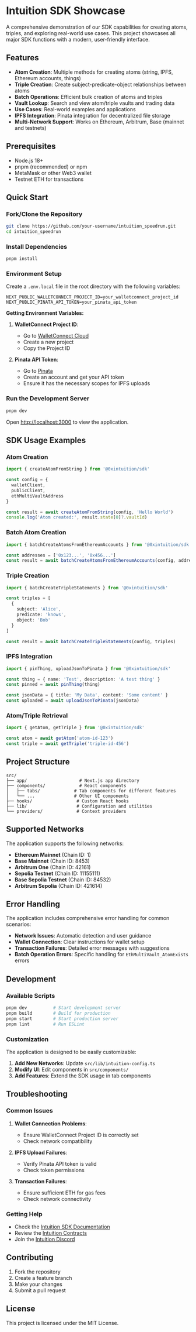 # Intuition SDK Showcase

A comprehensive demonstration of our SDK capabilities for creating atoms, triples, and exploring real-world use cases. This project showcases all major SDK functions with a modern, user-friendly interface.

## Features

- **Atom Creation**: Multiple methods for creating atoms (string, IPFS, Ethereum accounts, things)
- **Triple Creation**: Create subject-predicate-object relationships between atoms
- **Batch Operations**: Efficient bulk creation of atoms and triples
- **Vault Lookup**: Search and view atom/triple vaults and trading data
- **Use Cases**: Real-world examples and applications
- **IPFS Integration**: Pinata integration for decentralized file storage
- **Multi-Network Support**: Works on Ethereum, Arbitrum, Base (mainnet and testnets)

## Prerequisites

- Node.js 18+ 
- pnpm (recommended) or npm
- MetaMask or other Web3 wallet
- Testnet ETH for transactions

## Quick Start

### Fork/Clone the Repository

```bash
git clone https://github.com/your-username/intuition_speedrun.git
cd intuition_speedrun
```

### Install Dependencies

```bash
pnpm install
```

### Environment Setup

Create a `.env.local` file in the root directory with the following variables:

```env
NEXT_PUBLIC_WALLETCONNECT_PROJECT_ID=your_walletconnect_project_id
NEXT_PUBLIC_PINATA_API_TOKEN=your_pinata_api_token
```

**Getting Environment Variables:**

1. **WalletConnect Project ID**: 
   - Go to [WalletConnect Cloud](https://cloud.walletconnect.com/)
   - Create a new project
   - Copy the Project ID

2. **Pinata API Token**:
   - Go to [Pinata](https://pinata.cloud/)
   - Create an account and get your API token
   - Ensure it has the necessary scopes for IPFS uploads

### Run the Development Server

```bash
pnpm dev
```

Open [http://localhost:3000](http://localhost:3000) to view the application.

## SDK Usage Examples

### Atom Creation

```typescript
import { createAtomFromString } from '@0xintuition/sdk'

const config = {
  walletClient,
  publicClient,
  ethMultiVaultAddress
}

const result = await createAtomFromString(config, 'Hello World')
console.log('Atom created:', result.state[0]?.vaultId)
```

### Batch Atom Creation

```typescript
import { batchCreateAtomsFromEthereumAccounts } from '@0xintuition/sdk'

const addresses = ['0x123...', '0x456...']
const result = await batchCreateAtomsFromEthereumAccounts(config, addresses)
```

### Triple Creation

```typescript
import { batchCreateTripleStatements } from '@0xintuition/sdk'

const triples = [
  {
    subject: 'Alice',
    predicate: 'knows',
    object: 'Bob'
  }
]

const result = await batchCreateTripleStatements(config, triples)
```

### IPFS Integration

```typescript
import { pinThing, uploadJsonToPinata } from '@0xintuition/sdk'

const thing = { name: 'Test', description: 'A test thing' }
const pinned = await pinThing(thing)

const jsonData = { title: 'My Data', content: 'Some content' }
const uploaded = await uploadJsonToPinata(jsonData)
```

### Atom/Triple Retrieval

```typescript
import { getAtom, getTriple } from '@0xintuition/sdk'

const atom = await getAtom('atom-id-123')
const triple = await getTriple('triple-id-456')
```

## Project Structure

```
src/
├── app/                    # Next.js app directory
├── components/             # React components
│   ├── tabs/             # Tab components for different features
│   └── ...               # Other UI components
├── hooks/                 # Custom React hooks
├── lib/                   # Configuration and utilities
└── providers/             # Context providers
```

## Supported Networks

The application supports the following networks:

- **Ethereum Mainnet** (Chain ID: 1)
- **Base Mainnet** (Chain ID: 8453)
- **Arbitrum One** (Chain ID: 42161)
- **Sepolia Testnet** (Chain ID: 11155111)
- **Base Sepolia Testnet** (Chain ID: 84532)
- **Arbitrum Sepolia** (Chain ID: 421614)

## Error Handling

The application includes comprehensive error handling for common scenarios:

- **Network Issues**: Automatic detection and user guidance
- **Wallet Connection**: Clear instructions for wallet setup
- **Transaction Failures**: Detailed error messages with suggestions
- **Batch Operation Errors**: Specific handling for `EthMultiVault_AtomExists` errors

## Development

### Available Scripts

```bash
pnpm dev          # Start development server
pnpm build        # Build for production
pnpm start        # Start production server
pnpm lint         # Run ESLint
```

### Customization

The application is designed to be easily customizable:

1. **Add New Networks**: Update `src/lib/intuition-config.ts`
2. **Modify UI**: Edit components in `src/components/`
3. **Add Features**: Extend the SDK usage in tab components

## Troubleshooting

### Common Issues

1. **Wallet Connection Problems**:
   - Ensure WalletConnect Project ID is correctly set
   - Check network compatibility

2. **IPFS Upload Failures**:
   - Verify Pinata API token is valid
   - Check token permissions

3. **Transaction Failures**:
   - Ensure sufficient ETH for gas fees
   - Check network connectivity

### Getting Help

- Check the [Intuition SDK Documentation](https://tech.docs.intuition.systems/)
- Review the [Intuition Contracts](https://github.com/0xIntuition/intuition-beta-contracts)
- Join the [Intuition Discord](https://discord.gg/intuition)

## Contributing

1. Fork the repository
2. Create a feature branch
3. Make your changes
4. Submit a pull request

## License

This project is licensed under the MIT License.
